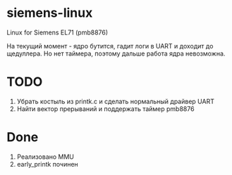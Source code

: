 # siemens-linux
Linux for Siemens EL71 (pmb8876)

На текущий момент - ядро бутится, гадит логи в UART и доходит до щедуллера. 
Но нет таймера, поэтому дальше работа ядра невозможна. 

# TODO
1. Убрать костыль из printk.c и сделать нормальный драйвер UART
2. Найти вектор прерываний и поддержать таймер pmb8876


# Done
1. Реализовано MMU
2. early_printk починен
